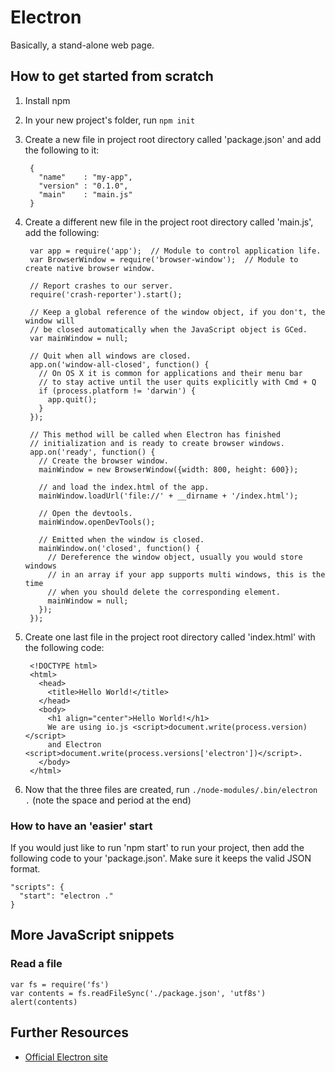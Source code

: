 # Electron #
Basically, a stand-alone web page.

## How to get started from scratch ##
1. Install npm
2. In your new project's folder, run `npm init`
3. Create a new file in project root directory called 'package.json' and add the following to it:

        {
          "name"    : "my-app",
          "version" : "0.1.0",
          "main"    : "main.js"
        }

4. Create a different new file in the project root directory called 'main.js', add the following:

        var app = require('app');  // Module to control application life.
        var BrowserWindow = require('browser-window');  // Module to create native browser window.

        // Report crashes to our server.
        require('crash-reporter').start();

        // Keep a global reference of the window object, if you don't, the window will
        // be closed automatically when the JavaScript object is GCed.
        var mainWindow = null;

        // Quit when all windows are closed.
        app.on('window-all-closed', function() {
          // On OS X it is common for applications and their menu bar
          // to stay active until the user quits explicitly with Cmd + Q
          if (process.platform != 'darwin') {
            app.quit();
          }
        });

        // This method will be called when Electron has finished
        // initialization and is ready to create browser windows.
        app.on('ready', function() {
          // Create the browser window.
          mainWindow = new BrowserWindow({width: 800, height: 600});

          // and load the index.html of the app.
          mainWindow.loadUrl('file://' + __dirname + '/index.html');

          // Open the devtools.
          mainWindow.openDevTools();

          // Emitted when the window is closed.
          mainWindow.on('closed', function() {
            // Dereference the window object, usually you would store windows
            // in an array if your app supports multi windows, this is the time
            // when you should delete the corresponding element.
            mainWindow = null;
          });
        });

5. Create one last file in the project root directory called 'index.html' with the following code:

        <!DOCTYPE html>
        <html>
          <head>
            <title>Hello World!</title>
          </head>
          <body>
            <h1 align="center">Hello World!</h1>
            We are using io.js <script>document.write(process.version)</script>
            and Electron <script>document.write(process.versions['electron'])</script>.
          </body>
        </html>

6. Now that the three files are created, run `./node-modules/.bin/electron .` (note the space and period at the end)


### How to have an 'easier' start ###
If you would just like to run 'npm start' to run your project, then add the following code to your 'package.json'. Make sure it keeps the valid JSON format.

    "scripts": {
      "start": "electron ."
    }



## More JavaScript snippets ##

### Read a file ###

    var fs = require('fs')
    var contents = fs.readFileSync('./package.json', 'utf8s')
    alert(contents)



## Further Resources ##
- [Official Electron site](http://electron.atom.io/)
